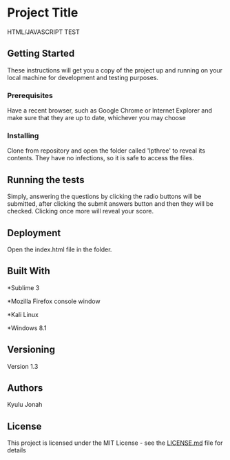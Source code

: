 # Project Title

HTML/JAVASCRIPT TEST

## Getting Started

These instructions will get you a copy of the project up and running on your local machine for development and testing purposes. 

### Prerequisites

Have a recent browser, such as Google Chrome or Internet Explorer and make sure that they are up to date, whichever you may choose


### Installing

Clone from repository and open the folder called 'Ipthree' to reveal its contents. They have no infections, so it is safe to access the files.

## Running the tests

Simply, answering the questions by clicking the radio buttons will be submitted, after clicking the submit answers button and then they will be checked. Clicking once more will reveal your score.


## Deployment

Open the index.html file in the folder.

## Built With

*Sublime 3

*Mozilla Firefox console window

*Kali Linux

*Windows 8.1



## Versioning

Version 1.3

## Authors

Kyulu Jonah

## License

This project is licensed under the MIT License - see the [LICENSE.md](LICENSE.md) file for details



